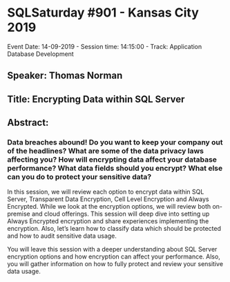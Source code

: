 # SQLSaturday #901 - Kansas City 2019
Event Date: 14-09-2019 - Session time: 14:15:00 - Track: Application  Database Development
## Speaker: Thomas Norman
## Title: Encrypting Data within SQL Server
## Abstract:
### Data breaches abound! Do you want to keep your company out of the headlines? What are some of the data privacy laws affecting you? How will encrypting data affect your database performance? What data fields should you encrypt?  What else can you do to protect your sensitive data?
 
In this session, we will review each option to encrypt data within SQL Server, Transparent Data Encryption, Cell Level Encryption and Always Encrypted. While we look at the encryption options, we will review both on-premise and cloud offerings.  This session will deep dive into setting up Always Encrypted encryption and share experiences implementing the encryption.  Also, let’s learn how to classify data which should be protected and how to audit sensitive data usage. 
 
You will leave this session with a deeper understanding about SQL Server encryption options and how encryption can affect your performance.  Also, you will gather information on how to fully protect and review your sensitive data usage.

